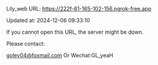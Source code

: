 Lily_web URL: https://222f-61-165-102-156.ngrok-free.app

Updated at: 2024-12-06 09:33:10

If you cannot open this URL, the server might be down.

Please contact: 

goley04@foxmail.com Or Wechat:GL_yeaH